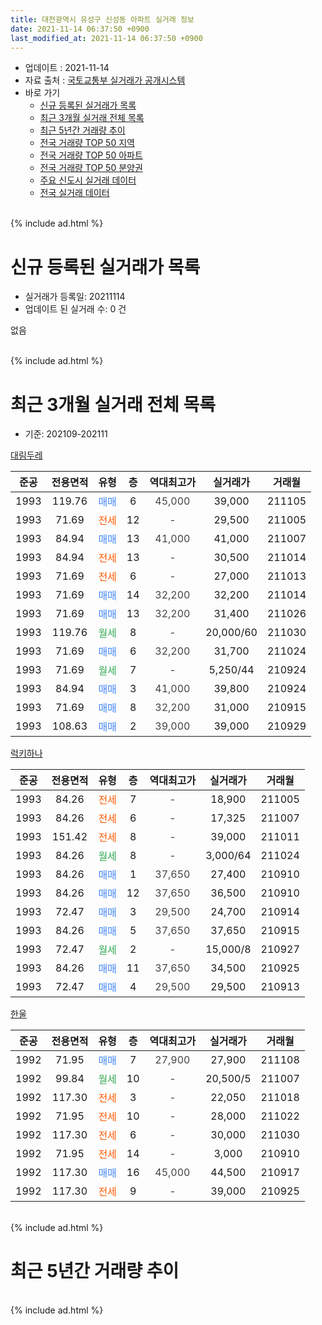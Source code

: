 ```yaml
---
title: 대전광역시 유성구 신성동 아파트 실거래 정보
date: 2021-11-14 06:37:50 +0900
last_modified_at: 2021-11-14 06:37:50 +0900
---
```


* 업데이트 : 2021-11-14
* 자료 출처 : [국토교통부 실거래가 공개시스템](http://rt.molit.go.kr)
* 바로 가기
    * [신규 등록된 실거래가 목록](#신규-등록된-실거래가-목록)
    * [최근 3개월 실거래 전체 목록](#최근-3개월-실거래-전체-목록)
    * [최근 5년간 거래량 추이](#최근-5년간-거래량-추이)
    * [전국 거래량 TOP 50 지역](https://inasie.github.io/apt-trade-info/최근-3개월-전국에서-가장-거래가-많이-발생한-지역)
    * [전국 거래량 TOP 50 아파트](https://inasie.github.io/apt-trade-info/최근-3개월-전국에서-가장-거래가-많이-발생한-아파트)
    * [전국 거래량 TOP 50 분양권](https://inasie.github.io/apt-trade-info/최근-3개월-전국에서-가장-거래가-많이-발생한-분양권)
    * [주요 신도시 실거래 데이터](https://inasie.github.io/apt-trade-info/주요-신도시)
    * [전국 실거래 데이터](https://inasie.github.io/apt-trade-info/전국)
<br>
{% include ad.html %}
<br>

# 신규 등록된 실거래가 목록
* 실거래가 등록일: 20211114
* 업데이트 된 실거래 수: 0 건

없음

<br>
{% include ad.html %}
<br>

# 최근 3개월 실거래 전체 목록
* 기준: 202109-202111


[대림두레](https://search.naver.com/search.naver?query=%EB%8C%80%EC%A0%84%EA%B4%91%EC%97%AD%EC%8B%9C+%EC%9C%A0%EC%84%B1%EA%B5%AC+%EC%8B%A0%EC%84%B1%EB%8F%99+%EB%8C%80%EB%A6%BC%EB%91%90%EB%A0%88)

|준공|전용면적|유형|층|역대최고가|실거래가|거래월|
|:---:|:---:|:---:|:---:|:---:|:---:|:---:|
|1993|119.76|<span style="color:#4285f3">매매</span>|6|<span style="color:#444444">45,000</span>|39,000|211105|
|1993|71.69|<span style="color:#ff5a00">전세</span>|12|<span style="color:#444444">-</span>|29,500|211005|
|1993|84.94|<span style="color:#4285f3">매매</span>|13|<span style="color:#444444">41,000</span>|41,000|211007|
|1993|84.94|<span style="color:#ff5a00">전세</span>|13|<span style="color:#444444">-</span>|30,500|211014|
|1993|71.69|<span style="color:#ff5a00">전세</span>|6|<span style="color:#444444">-</span>|27,000|211013|
|1993|71.69|<span style="color:#4285f3">매매</span>|14|<span style="color:#444444">32,200</span>|32,200|211014|
|1993|71.69|<span style="color:#4285f3">매매</span>|13|<span style="color:#444444">32,200</span>|31,400|211026|
|1993|119.76|<span style="color:#34a853">월세</span>|8|<span style="color:#444444">-</span>|20,000/60|211030|
|1993|71.69|<span style="color:#4285f3">매매</span>|6|<span style="color:#444444">32,200</span>|31,700|211024|
|1993|71.69|<span style="color:#34a853">월세</span>|7|<span style="color:#444444">-</span>|5,250/44|210924|
|1993|84.94|<span style="color:#4285f3">매매</span>|3|<span style="color:#444444">41,000</span>|39,800|210924|
|1993|71.69|<span style="color:#4285f3">매매</span>|8|<span style="color:#444444">32,200</span>|31,000|210915|
|1993|108.63|<span style="color:#4285f3">매매</span>|2|<span style="color:#444444">39,000</span>|39,000|210929|

[럭키하나](https://search.naver.com/search.naver?query=%EB%8C%80%EC%A0%84%EA%B4%91%EC%97%AD%EC%8B%9C+%EC%9C%A0%EC%84%B1%EA%B5%AC+%EC%8B%A0%EC%84%B1%EB%8F%99+%EB%9F%AD%ED%82%A4%ED%95%98%EB%82%98)

|준공|전용면적|유형|층|역대최고가|실거래가|거래월|
|:---:|:---:|:---:|:---:|:---:|:---:|:---:|
|1993|84.26|<span style="color:#ff5a00">전세</span>|7|<span style="color:#444444">-</span>|18,900|211005|
|1993|84.26|<span style="color:#ff5a00">전세</span>|6|<span style="color:#444444">-</span>|17,325|211007|
|1993|151.42|<span style="color:#ff5a00">전세</span>|8|<span style="color:#444444">-</span>|39,000|211011|
|1993|84.26|<span style="color:#34a853">월세</span>|8|<span style="color:#444444">-</span>|3,000/64|211024|
|1993|84.26|<span style="color:#4285f3">매매</span>|1|<span style="color:#444444">37,650</span>|27,400|210910|
|1993|84.26|<span style="color:#4285f3">매매</span>|12|<span style="color:#444444">37,650</span>|36,500|210910|
|1993|72.47|<span style="color:#4285f3">매매</span>|3|<span style="color:#444444">29,500</span>|24,700|210914|
|1993|84.26|<span style="color:#4285f3">매매</span>|5|<span style="color:#444444">37,650</span>|37,650|210915|
|1993|72.47|<span style="color:#34a853">월세</span>|2|<span style="color:#444444">-</span>|15,000/8|210927|
|1993|84.26|<span style="color:#4285f3">매매</span>|11|<span style="color:#444444">37,650</span>|34,500|210925|
|1993|72.47|<span style="color:#4285f3">매매</span>|4|<span style="color:#444444">29,500</span>|29,500|210913|

[한울](https://search.naver.com/search.naver?query=%EB%8C%80%EC%A0%84%EA%B4%91%EC%97%AD%EC%8B%9C+%EC%9C%A0%EC%84%B1%EA%B5%AC+%EC%8B%A0%EC%84%B1%EB%8F%99+%ED%95%9C%EC%9A%B8)

|준공|전용면적|유형|층|역대최고가|실거래가|거래월|
|:---:|:---:|:---:|:---:|:---:|:---:|:---:|
|1992|71.95|<span style="color:#4285f3">매매</span>|7|<span style="color:#444444">27,900</span>|27,900|211108|
|1992|99.84|<span style="color:#34a853">월세</span>|10|<span style="color:#444444">-</span>|20,500/5|211007|
|1992|117.30|<span style="color:#ff5a00">전세</span>|3|<span style="color:#444444">-</span>|22,050|211018|
|1992|71.95|<span style="color:#ff5a00">전세</span>|10|<span style="color:#444444">-</span>|28,000|211022|
|1992|117.30|<span style="color:#ff5a00">전세</span>|6|<span style="color:#444444">-</span>|30,000|211030|
|1992|71.95|<span style="color:#ff5a00">전세</span>|14|<span style="color:#444444">-</span>|3,000|210910|
|1992|117.30|<span style="color:#4285f3">매매</span>|16|<span style="color:#444444">45,000</span>|44,500|210917|
|1992|117.30|<span style="color:#ff5a00">전세</span>|9|<span style="color:#444444">-</span>|39,000|210925|


<br>
{% include ad.html %}
<br>

# 최근 5년간 거래량 추이


<div style="width:100%;">
    <canvas id="deal_progress" height="200"></canvas>
</div>

<script>
new Chart(document.getElementById("deal_progress"), {
    type: 'line',
    data: {
        labels: ['201611','201612','201701','201702','201703','201704','201705','201706','201707','201708','201709','201710','201711','201712','201801','201802','201803','201804','201805','201806','201807','201808','201809','201810','201811','201812','201901','201902','201903','201904','201905','201906','201907','201908','201909','201910','201911','201912','202001','202002','202003','202004','202005','202006','202007','202008','202009','202010','202011','202012','202101','202102','202103','202104','202105','202106','202107','202108','202109','202110','202111'],
        datasets: [{
            label: '매매',
            pointRadius: 1,
            data: [15, 16, 6, 15, 18, 10, 17, 20, 10, 9, 13, 13, 9, 14, 22, 9, 27, 16, 9, 7, 6, 6, 16, 17, 12, 14, 12, 9, 8, 12, 15, 21, 27, 37, 63, 58, 55, 17, 12, 16, 8, 9, 13, 34, 27, 12, 18, 18, 23, 29, 28, 23, 6, 28, 19, 7, 11, 9, 10, 4, 2],
            borderColor: "rgba(255, 201, 14, 1)",
            backgroundColor: "rgba(255, 201, 14, 0.5)",
            fill: false,
            lineTension: 0
        },{
            label: '전월세',
            pointRadius: 1,
            data: [13, 14, 12, 22, 10, 6, 6, 5, 9, 15, 8, 10, 19, 9, 24, 14, 17, 14, 11, 16, 11, 5, 6, 13, 9, 9, 15, 6, 8, 21, 10, 8, 9, 15, 27, 19, 28, 31, 28, 20, 17, 14, 14, 12, 16, 11, 5, 8, 10, 15, 10, 20, 9, 30, 16, 16, 12, 8, 4, 12, 0],
            borderColor: "rgba(0, 141, 185, 1)",
            backgroundColor: "rgba(0, 141, 185, 0.5)",
            fill: false,
            lineTension: 0
        }
        ]
    },
    options: {
        responsive: true,
        title: {
            display: false
        },
        tooltips: {
            mode: 'index',
            intersect: false
        },
        hover: {
            mode: 'nearest',
            intersect: true
        },
        scales: {
            xAxes: [{
                display: true,
                scaleLabel: {
                    display: true,
                    labelString: '년/월'
                }
            }],
            yAxes: [{
                display: true,
                ticks: {
                    suggestedMin: 0,
                },
                scaleLabel: {
                    display: true,
                    labelString: '실거래 수'
                }
            }]
        }
    }
});

</script>


<br>
{% include ad.html %}
<br>

